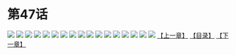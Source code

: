 # 第47话
![](https://s2.baozimh.com/scomic/yuekanshaonuyeqijun-chunquan/0/51-k2oz/1.jpg)
![](https://s2.baozimh.com/scomic/yuekanshaonuyeqijun-chunquan/0/51-k2oz/2.jpg)
![](https://s2.baozimh.com/scomic/yuekanshaonuyeqijun-chunquan/0/51-k2oz/3.jpg)
![](https://s2.baozimh.com/scomic/yuekanshaonuyeqijun-chunquan/0/51-k2oz/4.jpg)
![](https://s2.baozimh.com/scomic/yuekanshaonuyeqijun-chunquan/0/51-k2oz/5.jpg)
![](https://s2.baozimh.com/scomic/yuekanshaonuyeqijun-chunquan/0/51-k2oz/6.jpg)
![](https://s2.baozimh.com/scomic/yuekanshaonuyeqijun-chunquan/0/51-k2oz/7.jpg)
![](https://s2.baozimh.com/scomic/yuekanshaonuyeqijun-chunquan/0/51-k2oz/8.jpg)
![](https://s2.baozimh.com/scomic/yuekanshaonuyeqijun-chunquan/0/51-k2oz/9.jpg)
![](https://s2.baozimh.com/scomic/yuekanshaonuyeqijun-chunquan/0/51-k2oz/10.jpg)
![](https://s2.baozimh.com/scomic/yuekanshaonuyeqijun-chunquan/0/51-k2oz/11.jpg)
![](https://s2.baozimh.com/scomic/yuekanshaonuyeqijun-chunquan/0/51-k2oz/12.jpg)
![](https://s2.baozimh.com/scomic/yuekanshaonuyeqijun-chunquan/0/51-k2oz/13.jpg)
![](https://s2.baozimh.com/scomic/yuekanshaonuyeqijun-chunquan/0/51-k2oz/14.jpg)
![](https://s2.baozimh.com/scomic/yuekanshaonuyeqijun-chunquan/0/51-k2oz/15.jpg)
![](https://s2.baozimh.com/scomic/yuekanshaonuyeqijun-chunquan/0/51-k2oz/16.jpg)
![](https://s2.baozimh.com/scomic/yuekanshaonuyeqijun-chunquan/0/51-k2oz/17.jpg)
[【上一章】](./51.md)
[【目录】](./README.md)
[【下一章】](./53.md)
